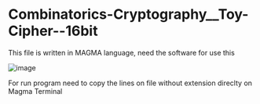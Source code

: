 # Combinatorics-Cryptography__Toy-Cipher--16bit

This file is written in MAGMA language, need the software for use this

![image](https://user-images.githubusercontent.com/54589808/161946402-e2ad263a-d3f0-4cb7-824e-05cc0d110949.png)

For run program need to copy the lines on file without extension direclty on Magma Terminal 

